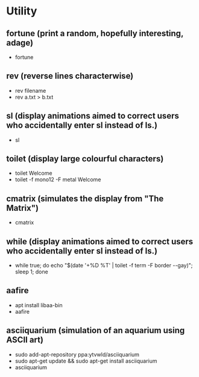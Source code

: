 
# Utility

## fortune (print a random, hopefully interesting, adage)

- fortune

## rev (reverse lines characterwise)

- rev filename
- rev a.txt > b.txt

## sl (display animations aimed to correct users who accidentally enter sl instead of ls.)

- sl

## toilet (display large colourful characters)

- toilet Welcome
- toilet -f mono12 -F metal Welcome

## cmatrix (simulates the display from "The Matrix")

- cmatrix

## while (display animations aimed to correct users who accidentally enter sl instead of ls.)

- while true; do echo "$(date '+%D %T' | toilet -f term -F border --gay)"; sleep 1; done

## aafire

- apt install libaa-bin
- aafire

## asciiquarium (simulation of an aquarium using ASCII art)

- sudo add-apt-repository ppa:ytvwld/asciiquarium
- sudo apt-get update && sudo apt-get install asciiquarium
- asciiquarium
